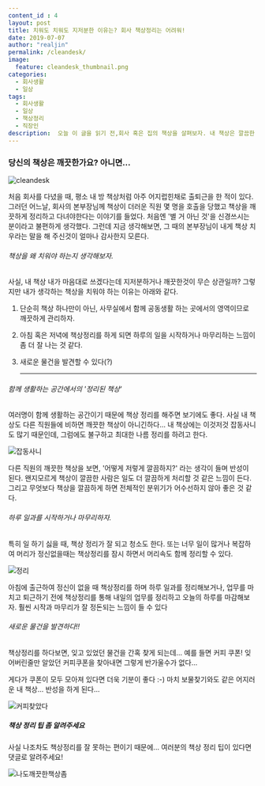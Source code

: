 ```yaml
---
content_id : 4
layout: post
title: 치워도 치워도 지저분한 이유는? 회사 책상정리는 어려워!
date: 2019-07-07
author: "realjin"
permalink: /cleandesk/
image:
  feature: cleandesk_thumbnail.png
categories:
  - 회사생활
  - 일상
tags:
  - 회사생활
  - 일상
  - 책상정리
  - 직장인
description:  오늘 이 글을 읽기 전,회사 혹은 집의 책상을 살펴보자. 내 책상은 깔끔한 편인가? 아니면 조금 지저분한 편인가? 책상정리를 평소에 자주 하지는 않지만 주기적으로 해두면 확실히 도움은 되는것같다. 하지만 아직은 어려운 책상정리! 누가 팁 좀 알려주세요.
---
```


### 당신의 책상은 깨끗한가요? 아니면...

![cleandesk](https://lh3.googleusercontent.com/w9PtNtMzl055heQYX_AmxbDUHxBrIPcp4GM9LDLfD_PXPbmg3ICz-SyLmB0Z8aifciXTbKh8BbIETXp5UnDAneJuqFet4tYhArtN4066dT8_3qDY5syygsTMpdD61M0IZhzINtzXori7soJhLroBHNu3b-TOFG2pa7H2QxR2NnAWOt3xbTB28YD1jIb6XfgZRwoMWZdGkvxeMCAVaFzVI_tD1cbPk6Aynj5LCs0qznLWvpmaN0CwXHPIcMKqsfl3Gtzf6-zCDBGf1OSCEiAU4gBRSxoAy7fQGW1WuvXRt1A4TJ5XZN_1-LSL6-fbKBswgNHlvNXvqwvI7rSO0XcZbETjzTyz2RSqiU2ZXUugp4wJsYRYmxW0NUIxg4La8sUzBXTpheFI9JdszMC2UWjQVddUcZdsL5rqlOEyixHTn-Sluspp92THSNcp-h2UjHLCmg8OtBifrYMHg76pcMaWlMW7FeNcQBlm0WILkTyGY81K1zFoj7ySC00EfjA2jdUU3s94DUVwA3-hNIIVZ7LpqKGu6SVShEg1SC03vXGIQf9t9R9FQMG-uMW9k5MwocLJow-1zWQ9OXsP50D1gQBzy1mJ8v1_nVYdWIKnW1YP9MeTr2iKq1Y7HiDpcru3PXyR7zs5jces8Betgt4U-gT78L0VoODvAAgCLRXfoF77vth6FxJb1a6LzuvgFur9g91mRnBdV5K4foXKxez7dfyeSUV1=w497-h332-no)

처음 회사를 다녔을 때, 평소 내 방 책상처럼 아주 어지럽힌채로 출퇴근을 한 적이 있다. 그러던 어느날, 회사의 본부장님께 책상이 더러운 직원 몇 명을 호출을 당했고 책상을 깨끗하게 정리하고 다녀야한다는 이야기를 들었다. 처음엔 '별 거 아닌 것'을 신경쓰시는 분이라고 불편하게 생각했다. 그런데 지금 생각해보면, 그 때의 본부장님이 내게 책상 치우라는 말을 해 주신것이 얼마나 감사한지 모른다.

###### 책상을 왜 치워야 하는지 생각해보자.

사실, 내 책상 내가 마음대로 쓰겠다는데 지저분하거나 깨끗한것이 무슨 상관일까?
그렇지만 내가 생각하는 책상을 치워야 하는 이유는 아래와 같다.

1. 단순히 책상 하나만이 아닌, 사무실에서 함께 공동생활 하는 곳에서의 영역이므로 깨끗하게 관리하자.

2. 아침 혹은 저녁에 책상정리를 하게 되면 하루의 일을 시작하거나 마무리하는 느낌이 좀 더 잘 나는 것 같다.

3. 새로운 물건을 발견할 수 있다(?)

   ------

###### 함께 생활하는 공간에서의 '정리된 책상'

여러명이 함께 생활하는 공간이기 때문에 책상 정리를 해주면 보기에도 좋다.
사실 내 책상도 다른 직원들에 비하면 깨끗한 책상이 아니긴하다...
내 책상에는 이것저것 잡동사니도 많기 때문인데, 그럼에도 불구하고 최대한 나름 정리를 하려고 한다.

   ![잡동사니](https://lh3.googleusercontent.com/IxnWqx427iWomw9R9__6s8XEknXUOSeBF3TZ885hD5ayPyUEzyD3saAYF001Up1_f33RBJRsCHkFUIrr13A6ZH22CAOEqEx4P0kmrsN7_twfSbTgrSlECsgBVvJntRy_I4sO8xbLM5VTbNSuL-kbip7On4gwYKl98wp7xcWTSN_FOVZlpy_PpXVFejNGTuOtO70CJ2NpFPLgIy0NDIPCZTHIGZjgdHS7Hrjpdus_gtlsSf1gUmtdSmtwb-tnqmPmQe-2HQtdrVanmRA6Zvzy2RLcFwmFE0qQvYpoAVkawJkNeKTWnPdPu1rWgeL0i2LD7S-GzLOgLCeaQnUlUhb3PIxIh31B0Nnr662Nt5ASUtTjKhG5QXs2A7J1Sk4nCcYvutuQQkbkxDW-mGQTvw62apg5caxbQEQx8z-pLR9aiC301OrsGHq5uRNDT5hEr4lRRwiLMMBiUDJFtrj1bHui3OIqCtJNV6ZgOJGtAHq9bV8wcIqGtde71cYEGCXseXXG4Wu6l_P5MirlCexBFf1_L5qL6kJxdHTp0XuJhU-CQkOEOXnXTsB_RQgQLHFHWk9VAyPdUpgvQHqlNca-8lbkncMEtYMpWY9PCjKS7lXp3Pr-Vvmk1ZsnlncTLYqTzSjD4Ucksto0CZEnjn4OJfngLPEQI60jFqVrA0KIlmLT-zyAXrk_MaY_51tEHt4FSwsYgVUoRaDJHsdmNW7LklrPKue0=w1193-h795-no)



다른 직원의 깨끗한 책상을 보면, '어떻게 저렇게 깔끔하지?' 라는 생각이 들며 반성이 된다.
왠지모르게 책상이 깔끔한 사람은 일도 더 깔끔하게 처리할 것 같은 느낌이 든다.
그리고 무엇보다 책상을 깔끔하게 하면 전체적인 분위기가 어수선하지 않아 좋은 것 같다.

###### 하루 일과를 시작하거나 마무리하자.

특히 일 하기 싫을 때, 책상 정리가 잘 되고 청소도 한다.
또는 너무 일이 많거나 복잡하여 머리가 정신없을때는
책상정리를 잠시 하면서 머리속도 함께 정리할 수 있다.

   ![정리](https://lh3.googleusercontent.com/sFH7vgiBrVhZ8Zwe_Wuq2n3jTZS4nxYMguZ5Q1zl8HtAknNXO0O3s2D6MacfHz1O1jiSGnOxuvqdZOtBOOU-lTUsjwJn5qFw7AohjTm2EmmSfE2ihI6oe-yg9sDkBVk6TajiF7KHg4_95mTPg0xw5gLyKYzRtgiRXtkreM8Pd620f_NjxfAY4FUuvGlWWZPd3UK6RXLgJZpfaH9WP31Phi8d_eJG3OL568FAtpW6dWV-Xil2SXoyY9EZfvR4wZr7prJlmmb4O4cqHOgYO1gSrHS-DXGvHNzjQUWhQKKJe2b9upIvZh4oC7zfot96sr6d90wG5Azz6tyL5q1UPSjV6GeRFhNrAYDdfCBuE-J9vB9-Koog4La2O9bnqbFwrmk_d3S9FRyD9C88LgzuMio-rkFAk3BHWKKrZ8J-fz8oWt_qX9Asla1RQ0nGO2LHZmMPfZADteK19ZPBHYa2GHiMd9nOZAc0AXxyJmK0IdEegqe-yKe0ZqF-7OatCqLlyevTBB20zrLyzxxZrvfml_xpB7mNbOsMDoJVrzkA7HOhoVtptBSyW15bWjYbzc1sqtb85v8lK9q0V46R09jI4SN5yKc1lC4lLpsfVRLGDSfduK7ILK9qvB8tuzIBUzdtfTjEv1cO0tsV7XB-NORbxK2S-jdLqGTzoVDSsljCLSAncE70YFqAms_EUa-kGFwMHMAkZ0N28mlIZuwgIx5KkvLVyRL3=w1194-h795-no)

아침에 출근하여 정신이 없을 때 책상정리를 하며 하루 일과를 정리해보거나,
업무를 마치고 퇴근하기 전에 책상정리를 통해 내일의 업무를 정리하고 오늘의 하루를 마감해보자.
훨씬 시작과 마무리가 잘 정돈되는 느낌이 들 수 있다

###### 새로운 물건을 발견하다!!

책상정리를 하다보면, 잊고 있었던 물건을 간혹 찾게 되는데... 예를 들면 커피 쿠폰!
잊어버린줄만 알았던 커피쿠폰을 찾아내면 그렇게 반가울수가 없다...

게다가 쿠폰이 모두 모아져 있다면 더욱 기분이 좋다 :-)
마치 보물찾기와도 같은 어지러운 내 책상... 반성을 하게 된다...

   ![커피찾았다](https://lh3.googleusercontent.com/2VawPPGNqwjrqQQGd6n3bap6UcVOBCO_mKEqNIut2jHcKdFtq1lOXiSy4nsWBbWiOZufkSFuF0ZnMSlge1utf9znoYQRbQqBavsTOS_IOJOXYNgG4NtXdR9T4KEgF5Q4YnsmLf2f9lECVvbtyOR4Oxc4mRqp3R0pxFlthCADSDFF96MOr2BqcrMW-FL8iOq69MTu4v9OSYgLcYuYqra4RSt6v_r9bHd3Up0I6mlbJd5IF7bB8TR6EqtsPCjNTrQh0-jMILbkE_A50vllhuB6KPhHdFFCeF8XhYltGLweF4TUbB3CIMLVh3TGB-98MlCIPUlmXgs1qatuiuUErmsu35Wr5AXEPM4_IE9HlMiVvn9c0L1lAChtPGZ8tRV8kbSeYXpBukIPqRmEmJ8rl8ma7pGeQfRjL0v2hqgJPEFdbG0MHQ87bLYqX497Jn8xv61gbYC4EacWxvsGjukYgC-CYy0jLov--MAjX5f-azWSiolh8XmzrDBdMAxucgYqQUqZ3dT1Y_Z-6x9H0KdjN4VDZSSuISfSnugTdVOONa051bd8myMEhYdQoK5Xy86vROgpnoRkSLoLRIPSZxIrmWJkhRinG28HvMQe_pvb3-IVO33azvrmBPzFfSXPOZiG4DQKd138R7Fzo1moXKmFPnAblmtGk97m5_CHf4HTBflUyGmHTNxISwsTkuERpBjcSecge1EQzn3HhSBFe42xVQDOeCO4=w1194-h795-no)

##### 책상 정리 팁 좀 알려주세요

사실 나조차도 책상정리를 잘 못하는 편이기 때문에...
여러분의 책상 정리 팁이 있다면 댓글로 알려주세요!

   ![나도깨끗한책상좀](https://lh3.googleusercontent.com/wYhybMFXIYMbFkttXj6RQv3QF0iJQGrVN4aunRGw309ERT-fXpZy1at-yCqbaStflX9ShEyBNBoZoDpxIuH8N96ZfFjaiQD7Ai2kVeB0Ir963TpEmmkGkdz-Gi6miy0lulxGP6tMZrl5Tedh6GQaJjSbx6rJ59_N_bY_2EUpzZCErmUZN1iUv0-Bb0vyIKH4SwvXUJJ4NgbTM8mrhmFNN-3fy99ZV31HHTPEiQJvzHfrtqLYYKnMUcJ6bxibWZ1JxF1TVOHW3cbMpMrnDnbEhBCNNxkg7A1UBQXxyN8YCO66hgXnHkpcR8rq03ew51en64bp887WiYsvy04ntL9BNqns_tbdosanHR2LxXYVS127jSkFYyjjZsWtj9ulcIA8IWye1yXwZTF3jDae6H6mUPMhWn9T23hEwZ5mIt1Ve6FOxpC4TdFcK1I55FAKYmRPB4liSp6KVSS2K31mTOL3xnBgahQj0aXL2NSjlsWmDJl7gj7FulqRVhyEcVfMzujka_7PDBhvkH8HA5kHdb0e3U7-9ILy69nAuGVW9ijZsOHXrQrN4xJEKSO1TKVcloERdnYWUe6xLPewlaNtYPK8L3wCo7QmfTKPfxEVKxSXIr7OPw_gN4zLuRBLXFfBmjRIYtbsNrCw4Evbjlc5fowy1jdiclv6idoFWNg-J5GQmMPjXBf7eg7v1G2a9xhxANt0D8Bw9eyEqzxkB8POwnIGKcc4=w1194-h795-no)
